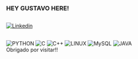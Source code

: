 


### HEY GUSTAVO HERE! 

<!--![Gustavo GitHub stats]( 	https://github-readme-stats.vercel.app/api?username=Gustafranca&theme=tokyonight) -->

<!-- [![Top Langs](https://github-readme-stats.vercel.app/api/top-langs/?username=Gustafranca)](https://github.com/Gustafranca/github-readme-stats) -->


##
[![Linkedin](https://img.shields.io/badge/LinkedIn-0077B5?style=for-the-badge&logo=linkedin&logoColor=white)](https://www.linkedin.com/in/gustavo-fran%C3%A7a-de-almeida/)
<div style="display: inline_block"><br/>

<img alt="PYTHON" src="https://img.shields.io/badge/Python-14354C?style=for-the-badge&logo=python&logoColor=white">
<img alt="C" src="https://img.shields.io/badge/C-060e7a?style=for-the-badge&logo=c&logoColor=white">
<img alt="C++" src="https://img.shields.io/badge/C%2B%2B-00599C?style=for-the-badge&logo=c%2B%2B&logoColor=white">
<img alt="LINUX" src="https://img.shields.io/badge/Linux-FCC624?style=for-the-badge&logo=linux&logoColor=black">
<img alt="MySQL" src="https://img.shields.io/badge/MySQL-00000F?style=for-the-badge&logo=mysql&logoColor=white">
<img alt="JAVA" src="https://img.shields.io/badge/Java-A52A2A?style=for-the-badge&logo=openjdk&logoColor=white">


<br>
Obrigado por visitar!!

</div>
